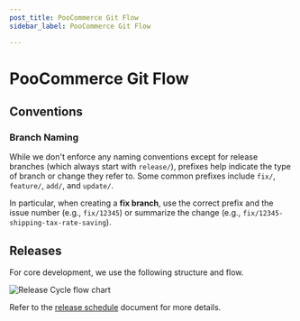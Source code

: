 ```yaml
---
post_title: PooCommerce Git Flow
sidebar_label: PooCommerce Git Flow

---
```


# PooCommerce Git Flow

## Conventions

### Branch Naming

While we don't enforce any naming conventions except for release branches (which always start with `release/`), prefixes help indicate the type of branch or change they refer to. Some common prefixes include `fix/`, `feature/`, `add/`, and `update/`.

In particular, when creating a **fix branch**, use the correct prefix and the issue number (e.g., `fix/12345`) or summarize the change (e.g., `fix/12345-shipping-tax-rate-saving`).

## Releases

For core development, we use the following structure and flow.

![Release Cycle flow chart](/img/doc_images/release-branches.png)

Refer to the [release schedule](/docs/contribution/releases/schedule) document for more details.
